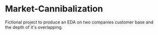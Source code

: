 # Market-Cannibalization
Fictional project to produce an EDA on two companies customer base and the depth of it's overlapping.
